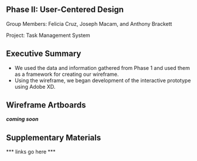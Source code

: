 ## Phase II: User-Centered Design

Group Members: Felicia Cruz, Joseph Macam, and Anthony Brackett

Project: Task Management System

## Executive Summary

* We used the data and information gathered from Phase 1 and used them as a framework for creating our wireframe.
* Using the wireframe, we began development of the interactive prototype using Adobe XD.

## Wireframe Artboards 

***coming soon***

## Supplementary Materials

*** links go here ***
